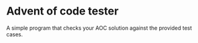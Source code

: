 # Advent of code tester
A simple program that checks your AOC solution against the provided test cases.
